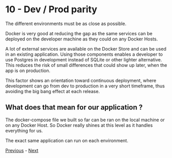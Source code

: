 # 10 - Dev / Prod parity

The different environments must be as close as possible.

Docker is very good at reducing the gap as the same services can be deployed on the developer machine as they could on any Docker Hosts.

A lot of external services are available on the Docker Store and can be used in an existing application. Using those components enables a developer to use Postgres in development instead of SQLite or other lighter alternative. This reduces the risk of small differences that could show up later, when the app is on production.

This factor shows an orientation toward continuous deployment, where development can go from dev to production in a very short timeframe, thus avoiding the big bang effect at each release.


## What does that mean for our application ?

The docker-compose file we built so far can be ran on the local machine or on any Docker Host. So Docker really shines at this level as it handles everything for us.

The exact same application can run on each environment.

[Previous](09_disposability.md) - [Next](11_logs.md)
